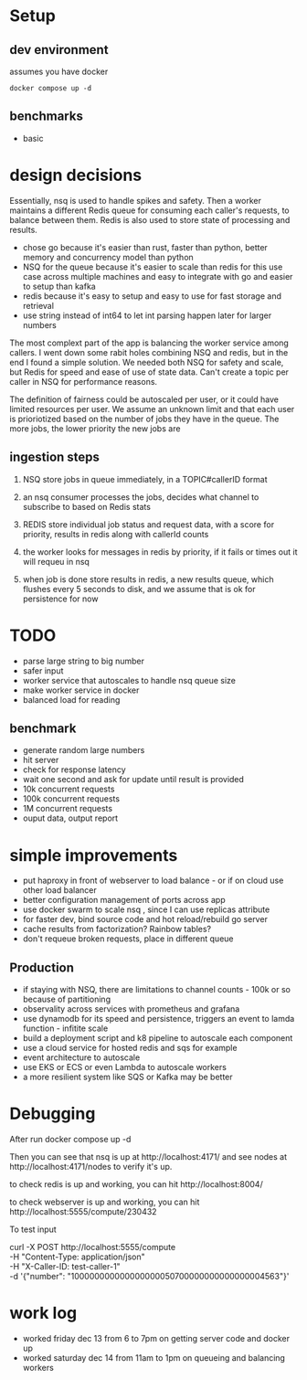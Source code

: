 # Setup

## dev environment

assumes you have docker 

    docker compose up -d

##  benchmarks

- basic 


# design decisions

Essentially, nsq is used to handle spikes and safety. Then a worker maintains a different Redis queue for consuming each caller's requests, to balance between them. Redis is also used to store state of processing and results. 

- chose go because it's easier than rust, faster than python, better memory and concurrency model than python
-  NSQ for the queue because it's easier to scale than redis for this use case across multiple machines and easy to integrate with go and easier to setup than kafka
-  redis because it's easy to setup and easy to use for fast storage and retrieval
- use string instead of int64 to let int parsing happen later for larger numbers

The most complext part of the app is balancing the worker service among callers. I went down some rabit holes combining NSQ and redis, but in the end I found a simple solution.
We needed both NSQ for safety and scale, but Redis for speed and ease of use of state data. Can't create a topic per caller in NSQ for performance reasons. 

The definition of fairness could be autoscaled per user, or it could have limited resources per user. We assume an unknown limit and that each user is prioriotized based on the number of jobs they have in the queue. 
The more jobs, the lower priority the new jobs are

## ingestion steps

1. NSQ store jobs in queue immediately, in a TOPIC#callerID format
2. an nsq consumer processes the jobs, decides what channel to subscribe to based on Redis stats


2. REDIS store individual job status and request data, with a score for priority, results in redis along with callerId counts
3. the worker looks for messages in redis by priority, if it fails or times out it will requeu in nsq
4.  when job is done store results in redis, a new results queue, which flushes every 5 seconds to disk, and we assume that is ok for persistence for now



# TODO

 - parse large string to big number
 - safer input
 - worker service that autoscales to handle nsq queue size
 - make worker service in docker
 - balanced load for reading
 
 ## benchmark
  - generate random large numbers
  - hit server
  - check for response latency
  - wait one second and ask for update until result is provided
  - 10k concurrent requests
  - 100k concurrent requests
  - 1M concurrent requests
  - ouput data, output report

# simple improvements

- put haproxy in front of webserver to load balance - or if on cloud use other load balancer 
- better configuration management of ports across app
- use docker swarm to scale nsq , since I can use replicas attribute  
- for faster dev, bind source code and hot reload/rebuild go server
- cache results from factorization? Rainbow tables?
- don't requeue broken requests, place in different queue

## Production
- if staying with NSQ, there are limitations to channel counts - 100k or so because of partitioning
- observality across services with prometheus and grafana
- use dynamodb for its speed and persistence, triggers an event to lamda function - infitite scale
- build a deployment script and k8 pipeline to autoscale each component
- use a cloud service for hosted redis and sqs for example
 - event architecture to autoscale 
 - use EKS or ECS or even Lambda to autoscale workers
 - a more resilient system like SQS or Kafka may be better 

# Debugging

After 
    run docker compose up -d

Then you can see that nsq is up at http://localhost:4171/ and see nodes at http://localhost:4171/nodes to verify it's up.

to check redis is up and working, you can hit 
http://localhost:8004/

to check webserver is up and working, you can hit 
http://localhost:5555/compute/230432

To test input 

curl -X POST http://localhost:5555/compute \
  -H "Content-Type: application/json" \
  -H "X-Caller-ID: test-caller-1" \
  -d '{"number": "100000000000000000050700000000000000004563"}'

 
# work log

 - worked friday dec 13 from 6 to 7pm on getting server code and docker up 
 - worked saturday dec 14 from 11am to 1pm on queueing and balancing workers
 
 